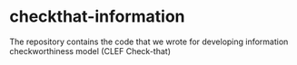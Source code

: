 # checkthat-information
The repository contains the code that we wrote for developing information checkworthiness model (CLEF Check-that)
